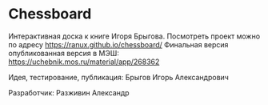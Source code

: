 # Chessboard
Интерактивная доска к книге Игоря Брыгова.
Посмотреть проект можно по адресу https://ranux.github.io/chessboard/
Финальная версия опубликованная версия в МЭШ: https://uchebnik.mos.ru/material/app/268362

Идея, тестирование, публикация: Брыгов Игорь Александрович

Разработчик: Разживин Александр
